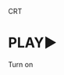 <p class="ml12 work-crt">
    <span class="text-wrapper">
        <span class="letters">CRT</span>
    </span>
</p>
<div class="tv-container">
    <div class="screen">
        <h1 id="play">PLAY&#9658;</h1>
        <div class="noise">
        </div>
    </div>
</div>
<div class="turn-on-off">
    <a class="btn" id="crt-on">Turn on</a>
</div>
